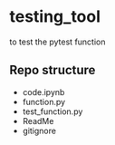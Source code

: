 # testing_tool
to test the pytest function
## Repo structure
- code.ipynb
- function.py
- test_function.py
- ReadMe
- gitignore


